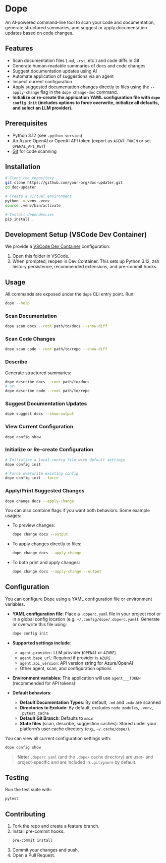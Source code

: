 # Dope

An AI‑powered command‑line tool to scan your code and documentation, generate structured summaries, and suggest or apply documentation updates based on code changes.

## Features

- Scan documentation files (`.md`, `.rst`, etc.) and code diffs in Git
- Generate human‑readable summaries of docs and code changes
- Suggest documentation updates using AI
- Automate application of suggestions via an agent
- Inspect current configuration
- Apply suggested documentation changes directly to files using the `--apply-change` flag in the `dope change-doc` command.
- **Initialize or re-create the application YAML configuration file with `dope config init` (includes options to force overwrite, initialize all defaults, and select an LLM provider).**

## Prerequisites

- Python 3.12 (see `.python-version`)
- An Azure OpenAI or OpenAI API token (export as `AGENT_TOKEN` or set `OPENAI_API_KEY`)
- [Git](https://git-scm.com/) for code scanning

## Installation

```bash
# Clone the repository
git clone https://github.com/your-org/doc-updater.git
cd doc-updater

# Create a virtual environment
python -m venv .venv
source .venv/bin/activate

# Install dependencies
pip install .
```

## Development Setup (VSCode Dev Container)

We provide a [VSCode Dev Container](.devcontainer/) configuration:
1. Open this folder in VSCode.
2. When prompted, reopen in Dev Container. This sets up Python 3.12, zsh history persistence, recommended extensions, and pre-commit hooks.

## Usage

All commands are exposed under the `dope` CLI entry point. Run:
```bash
dope --help
```

### Scan Documentation

```bash
dope scan docs --root path/to/docs --show-diff
```

### Scan Code Changes

```bash
dope scan code --root path/to/repo --show-diff
```

### Describe

Generate structured summaries:
```bash
dope describe docs --root path/to/docs
# or
dope describe code --root path/to/repo
```

### Suggest Documentation Updates

```bash
dope suggest docs --show-output
```

### View Current Configuration

```bash
dope config show
```

### Initialize or Re-create Configuration

```bash
# Initialize a local config file with default settings
dope config init

# Force overwrite existing config
dope config init --force
```

### Apply/Print Suggested Changes

```bash
dope change docs --apply-change
```

You can also combine flags if you want both behaviors. Some example usages:

- To preview changes:
  ```bash
  dope change docs --output
  ```
- To apply changes directly to files:
  ```bash
  dope change docs --apply-change
  ```
- To both print and apply changes:
  ```bash
  dope change docs --apply-change --output
  ```

## Configuration

You can configure Dope using a YAML configuration file or environment variables.

- **YAML configuration file**: Place a `.doperc.yaml` file in your project root or in a global config location (e.g. `~/.config/dope/.doperc.yaml`). Generate or overwrite this file using:
  ```bash
  dope config init
  ```
- **Supported settings include**:
  - `agent.provider`: LLM provider (`OPENAI` or `AZURE`)
  - `agent.base_url`: Required if provider is `AZURE`
  - `agent.api_version`: API version string for Azure/OpenAI
  - Other agent, scan, and configuration options

- **Environment variables**: The application will use `agent___TOKEN` (recommended for API tokens)
- **Default behaviors**:
  - **Default Documentation Types**: By default, `.md` and `.mdx` are scanned
  - **Directories to Exclude**: By default, excludes `node_modules`, `.venv`, `.pytest_cache`
  - **Default Git Branch**: Defaults to `main`
  - **State files** (scan, describe, suggestion caches): Stored under your platform’s user cache directory (e.g., `~/.cache/dope/`).

You can view all current configuration settings with:
```bash
dope config show
```

> **Note:** `.doperc.yaml` (and the `.dope/` cache directory) are user- and project-specific and are included in `.gitignore` by default.

## Testing

Run the test suite with:
```bash
pytest
```

## Contributing

1. Fork the repo and create a feature branch.
2. Install pre-commit hooks:
   ```bash
   pre-commit install
   ```
3. Commit your changes and push.
4. Open a Pull Request.

